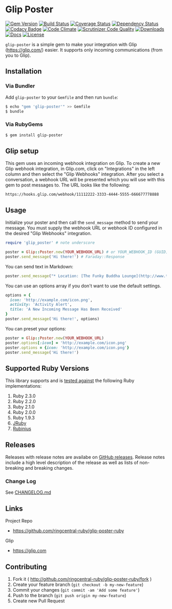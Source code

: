 Glip Poster
===========

[![Gem Version][gem-version-svg]][gem-version-link]
[![Build Status][build-status-svg]][build-status-link]
[![Coverage Status][coverage-status-svg]][coverage-status-link]
[![Dependency Status][dependency-status-svg]][dependency-status-link]
[![Codacy Badge][codacy-svg]][codacy-link]
[![Code Climate][codeclimate-status-svg]][codeclimate-status-link]
[![Scrutinizer Code Quality][scrutinizer-status-svg]][scrutinizer-status-link]
[![Downloads][downloads-svg]][downloads-link]
[![Docs][docs-rubydoc-svg]][docs-rubydoc-link]
[![License][license-svg]][license-link]

`glip-poster` is a simple gem to make your integration with Glip (https://glip.com/) easier. It supports only incoming communications (from you to Glip).

## Installation

### Via Bundler

Add `glip-poster` to your `Gemfile` and then run `bundle`:

```sh
$ echo "gem 'glip-poster'" >> Gemfile
$ bundle
```

### Via RubyGems

```sh
$ gem install glip-poster
```

## Glip setup

This gem uses an incoming webhook integration on Glip. To create a new Glip webhook integration, in Glip.com, click on "Integrations" in the left column and then select the "Glip Webhooks" integration. After you select a conversation, a webhook URL will be presented which you will use with this gem to post messages to. The URL looks like the following:

```http
https://hooks.glip.com/webhook/11112222-3333-4444-5555-666677778888
```

## Usage

Initialize your poster and then call the `send_message` method to send your message. You must supply the webhook URL or webhook ID configured in the desired "Glip Webhooks" integration.

```ruby
require 'glip_poster' # note underscore

poster = Glip::Poster.new(YOUR_WEBHOOK_URL) # or YOUR_WEBHOOK_ID (GUID)
poster.send_message('Hi there!') # Faraday::Response
```

You can send text in Markdown:

```ruby
poster.send_message("* Location: [The Funky Buddha Lounge](http://www.thefunkybuddha.com)\n*Beer Advocate Rating: [99](http://tinyurl.com/psf4uzq)")
```

You can use an options array if you don't want to use the default settings.

```ruby
options = {
  icon: 'http://example.com/icon.png',
  activity: 'Activity Alert',
  title: 'A New Incoming Message Has Been Received'
}
poster.send_message('Hi there!', options)
```

You can preset your options:

```ruby
poster = Glip::Poster.new(YOUR_WEBHOOK_URL)
poster.options[:icon] = 'http://example.com/icon.png'
poster.options = {icon: 'http://example.com/icon.png'}
poster.send_message('Hi there!')
```

## Supported Ruby Versions

This library supports and is [tested against](https://travis-ci.org/ringcentral-ruby/glip-poster-ruby) the following Ruby implementations:

1. Ruby 2.3.0
2. Ruby 2.2.0
3. Ruby 2.1.0
4. Ruby 2.0.0
5. Ruby 1.9.3
6. [JRuby](http://jruby.org/)
7. [Rubinius](http://rubinius.com/)

## Releases

Releases with release notes are availabe on [GitHub releases](https://github.com/ringcentral-ruby/glip-poster-ruby/releases). Release notes include a high level description of the release as well as lists of non-breaking and breaking changes.

### Change Log

See [CHANGELOG.md](CHANGELOG.md)

## Links

Project Repo

* https://github.com/ringcentral-ruby/glip-poster-ruby

Glip

* https://glip.com

## Contributing

1. Fork it ( http://github.com/ringcentral-ruby/glip-poster-ruby/fork )
2. Create your feature branch (`git checkout -b my-new-feature`)
3. Commit your changes (`git commit -am 'Add some feature'`)
4. Push to the branch (`git push origin my-new-feature`)
5. Create new Pull Request

 [gem-version-svg]: https://badge.fury.io/rb/glip-poster.svg
 [gem-version-link]: http://badge.fury.io/rb/glip-poster
 [downloads-svg]: http://ruby-gem-downloads-badge.herokuapp.com/glip-poster
 [downloads-link]: https://rubygems.org/gems/glip-poster
 [build-status-svg]: https://api.travis-ci.org/ringcentral-ruby/glip-poster-ruby.svg?branch=master
 [build-status-link]: https://travis-ci.org/ringcentral-ruby/glip-poster-ruby
 [coverage-status-svg]: https://coveralls.io/repos/ringcentral-ruby/glip-poster-ruby/badge.svg?branch=master
 [coverage-status-link]: https://coveralls.io/r/ringcentral-ruby/glip-poster-ruby?branch=master
 [dependency-status-svg]: https://gemnasium.com/ringcentral-ruby/glip-poster-ruby.svg
 [dependency-status-link]: https://gemnasium.com/ringcentral-ruby/glip-poster-ruby
 [codacy-svg]: https://api.codacy.com/project/badge/Grade/2e50acdacece4f28bb239bd87a8ca6fd
 [codacy-link]: https://www.codacy.com/app/grokify/glip-poster-ruby
 [codeclimate-status-svg]: https://codeclimate.com/github/ringcentral-ruby/glip-poster-ruby/badges/gpa.svg
 [codeclimate-status-link]: https://codeclimate.com/github/ringcentral-ruby/glip-poster-ruby
 [scrutinizer-status-svg]: https://scrutinizer-ci.com/g/ringcentral-ruby/glip-poster-ruby/badges/quality-score.png?b=master
 [scrutinizer-status-link]: https://scrutinizer-ci.com/g/ringcentral-ruby/glip-poster-ruby/?branch=master
 [docs-rubydoc-svg]: https://img.shields.io/badge/docs-rubydoc-blue.svg
 [docs-rubydoc-link]: http://www.rubydoc.info/gems/glip-poster/
 [license-svg]: https://img.shields.io/badge/license-MIT-blue.svg
 [license-link]: https://github.com/ringcentral-ruby/glip-poster-ruby/blob/master/LICENSE.txt
